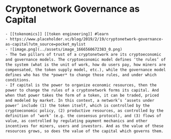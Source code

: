 # Cryptonetwork Governance as Capital
	- [[tokenomics]] [[token engineering]] #learn
	- https://www.placeholder.vc/blog/2019/2/19/cryptonetwork-governance-as-capital?utm_source=pocket_mylist
	- ![image.png](../assets/image_1666560672383_0.png)
	- The two pillars of trust of a cryptonetwork are its cryptoeconomic and governance models. The cryptoeconomic model defines ‘the rules’ of the system (what is the unit of work, how do users pay, how miners are compensated, the token supply model, etc.), while the governance model defines who has the *power* to change those rules, and under which conditions.
	- If capital is the power to organize economic resources, then the power to change the rules of a cryptonetwork forms its capital. And when that power takes the form of a token, it can be traded, priced and modeled by market. In this context, a network’s ‘assets under power’ include (1) the token itself, which is controlled by the cryptoeconomic policy, (2) productive resources, as controlled by the definition of ‘work’ (e.g. the consensus protocol), and (3) flows of value, as controlled by regulating payment mechanics and other incentives for miners, users and investors. And as the value of these resources grows, so does the value of the capital which governs them.